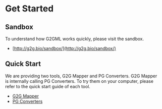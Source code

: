 # Get Started

## Sandbox

To understand how G2GML works quickly, please visit the sandbox.

* [http://g2g.bio/sandbox/](http://g2g.bio/sandbox/)

## Quick Start

We are providing two tools, G2G Mapper and PG Converters. G2G Mapper is internally calling PG Converters. To try them on your computer, please refer to the quick start guide of each tool.

* [G2G Mapper](https://g2gml.readthedocs.io/en/latest/contents/g2g-mapper.html)
* [PG Converters](https://g2gml.readthedocs.io/en/latest/contents/pg-converters.html)
